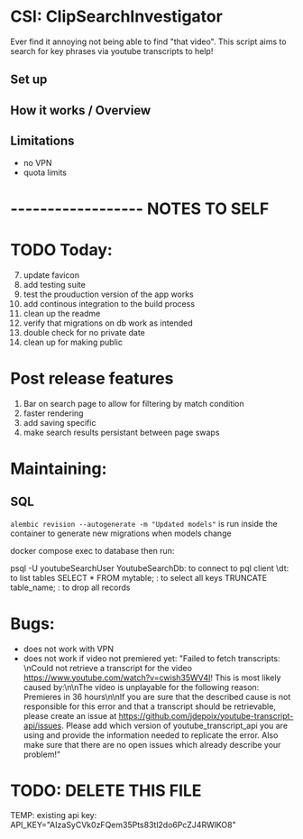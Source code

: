 # CSI: ClipSearchInvestigator
Ever find it annoying not being able to find "that video". This script aims to search for key phrases via youtube transcripts to help!

## Set up


## How it works / Overview


## Limitations
- no VPN
- quota limits




# ------------------ NOTES TO SELF

# TODO Today:
7. update favicon
8. add testing suite
9. test the prouduction version of the app works
10. add continous integration to the build process
11. clean up the readme
12. verify that migrations on db work as intended
13. double check for no private date
14. clean up for making public


# Post release features
1. Bar on search page to allow for filtering by match condition
2. faster rendering
3. add saving specific
4. make search results persistant between page swaps


# Maintaining:
## SQL
`alembic revision --autogenerate -m "Updated models"` is run inside the container to generate new migrations when models change

docker compose exec to database then run: 

psql -U youtubeSearchUser YoutubeSearchDb: to connect to pql client 
\dt: to list tables
SELECT * FROM mytable; : to select all keys
TRUNCATE table_name; : to drop all records

# Bugs:
- does not work with VPN
- does not work if video not premiered yet: "Failed to fetch transcripts: \nCould not retrieve a transcript for the video https://www.youtube.com/watch?v=cwish35WV4I! This is most likely caused by:\n\nThe video is unplayable for the following reason: Premieres in 36 hours\n\nIf you are sure that the described cause is not responsible for this error and that a transcript should be retrievable, please create an issue at https://github.com/jdepoix/youtube-transcript-api/issues. Please add which version of youtube_transcript_api you are using and provide the information needed to replicate the error. Also make sure that there are no open issues which already describe your problem!"

# TODO: DELETE THIS FILE
TEMP: existing api key:
API_KEY="AIzaSyCVk0zFQem35Pts83tl2do6PcZJ4RWlKO8"
